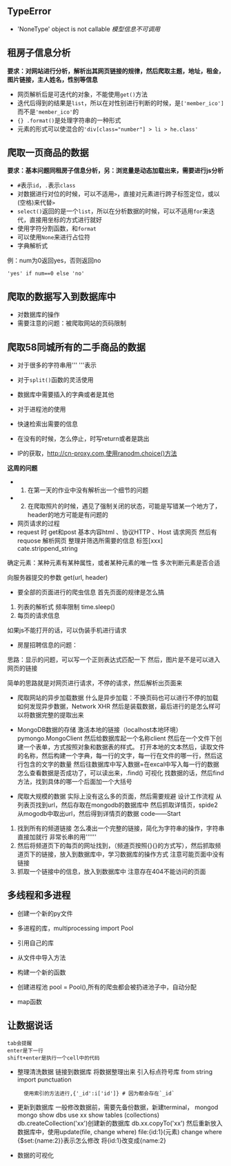 ## TypeError
* 'NoneType' object is not callable *模型信息不可调用*

## 租房子信息分析
**要求：对网站进行分析，解析出其网页链接的规律，然后爬取主题，地址，租金，图片链接，主人姓名，性别等信息**

* 网页解析后是可迭代的对象，不能使用`get()`方法
* 迭代后得到的结果是`list`，所以在对性别进行判断的时候，是`['member_ico']`而不是`'member_ico'`的
* `{} .format()`是处理字符串的一种形式
* 元素的形式可以使混合的`'div[class="number"] > li > he.class'`

## 爬取一页商品的数据
**要求：基本问题同租房子信息分析，另：浏览量是动态加载出来，需要进行js分析**

* `#`表示`id`，`.`表示`class`
* 对数据进行对位的时候，可以不适用`>`，直接对元素进行跨子标签定位，或以` `(空格)来代替`>`
* `select()`返回的是一个`list`，所以在分析数据的时候，可以不适用`for`来迭代，直接用坐标的方式进行就好
* 使用字符分割函数，和`format`
* 可以使用`None`来进行占位符
* 字典解析式

例：num为0返回yes，否则返回no

	'yes' if num==0 else 'no'

## 爬取的数据写入到数据库中
* 对数据库的操作
* 需要注意的问题：被爬取网站的页码限制

## 爬取58同城所有的二手商品的数据
* 对于很多的字符串用''' '''表示
* 对于`split()`函数的灵活使用
* 数据库中需要插入的字典或者是其他
* 对于进程池的使用

* 快速检索出需要的信息
* 在没有的时候，怎么停止，时写return或者是跳出
* IP的获取，http://cn-proxy.com,使用ranodm.choice()方法
	

**这周的问题**
* 1. 在第一天的作业中没有解析出一个细节的问题
* 2. 在爬取照片的时候，遇见了强制关闭的状态，可能是写错某一个地方了，header的地方可能是有问题的
* 网页请求的过程
* request 时 get和post 基本内容html 、协议HTTP 、Host
请求网页 然后有requose
解析网页 
整理并筛选所需要的信息   标签[xxx]  cate.strippend_string

确定元素：某种元素有某种属性，或者某种元素的唯一性
多次判断元素是否合适

向服务器提交的参数
get(url, header)

 * 要全部的页面进行的爬虫信息
首先页面的规律是怎么搞
1. 列表的解析式
		频率限制 time.sleep()
2. 每页的请求信息

如果js不能打开的话，可以伪装手机进行请求

* 房屋招聘信息的问题：

思路：显示的问题，可以写一个正则表达式匹配一下
然后，图片是不是可以进入网页的链接

简单的思路就是对网页进行请求，不停的请求，然后解析出页面来

* 爬取网站的异步加载数据
什么是异步加载：不换页码也可以进行不停的加载
如何发现异步数据，Network XHR
然后是装载数据，最后进行的是怎么样可以将数据完整的提取出来


* MongoDB数据的存储
激活本地的链接（localhost本地环境）pymongo.MongoClient
然后给数据库起一个名称client
然后在一个文件下创建一个表单，方式按照对象和数据表的样式。
打开本地的文本然后，读取文件的名称，然后构建一个字典，每一行的文字，每一行在文件的哪一行，然后这行包含的文字的数量
然后往数据库中写入数据=在excal中写入每一行的数据
怎么查看数据是否成功了，可以读出来，.find() 可视化
找数据的话，然后find方法，找到具体的哪一个后面加一个大括号

* 爬取大规模的数据
实际上没有这么多的页面，然后需要规避
设计工作流程
从列表页找到url，然后存取在mongodb的数据库中
然后抓取详情页，spide2 从mogodb中取出url，然后得到详情页的数据
code——Start
1. 找到所有的频道链接  怎么凑出一个完整的链接，简化为字符串的操作，字符串直接加就行
 非常长串的用''''''
2. 然后将频道页下的每页的网址找到，（频道页按照{}{}的方式写），然后抓取频道页下的链接，放入到数据库中，学习数据库的操作方式
	注意可能页面中没有链接
3. 抓取一个链接中的信息，放入到数据库中
	注意存在404不能访问的页面

## 多线程和多进程
* 创建一个新的py文件
* 多进程的库，multiprocessing import Pool
* 引用自己的库
* 从文件中导入方法
* 构建一个新的函数

* 创建进程池 pool  = Pool(),所有的爬虫都会被扔进池子中，自动分配
* map函数

## 让数据说话

	tab会提醒
	enter是下一行
	shift+enter是执行一个cell中的代码
* 整理清洗数据
	链接到数据库
	将数据整理出来
	引入标点符号库 from string import punctuation
	
		使用索引的方法进行,{'_id':i['id']} # 因为都会存在`_id`
* 更新到数据库
	一般修改数据前，需要先备份数据，新建terminal，
		mongod
		mongo
		show dbs
		use xx
		show tables (collections)
		db.createCollection('xx')创建新的数据库
		db.xx.copyTo('xx')
	然后重新放入数据库中，使用update(file, change where) 
		file:{id:1}(元素)
		change where {$set:{name:2}}表示怎么修改
		将{id:1}改变成{name:2} 
* 数据的可视化










